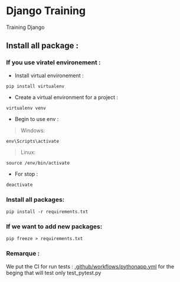 # Django Training
Training Django 

## Install all package : 

### If you use viratel environement :
* Install virtual environement : 
```
pip install virtualenv
```
* Create a virtual environment for a project : 
```
virtualenv venv
```
* Begin to use env :
> Windows: 
```
env\Scripts\activate
```
> Linux:
```
source /env/bin/activate
```
* For stop : 
```
deactivate
```

### Install all packages:
```
pip install -r requirements.txt
```

### If we want to add new packages:
```
pip freeze > requirements.txt
```
### Remarque :
We put the CI for run tests :
[.github/workflows/pythonapp.yml](https://github.com/YonathanGuez/django_training/blob/master/.github/workflows/pythonapp.yml)
for the beging that will test only test_pytest.py


